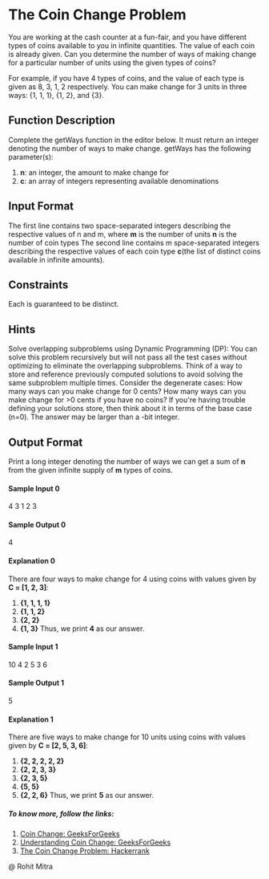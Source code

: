 # The Coin Change Problem
 
You are working at the cash counter at a fun-fair, and you have different types of coins available to you in infinite quantities. 
The value of each coin is already given.
Can you determine the number of ways of making change for a particular number of units using the given types of coins?

For example, if you have 4 types of coins, and the value of each type is given as 8, 3, 1, 2 respectively. 
You can make change for 3 units in three ways:
{1, 1, 1}, {1, 2}, and {3}.
 
## Function Description

Complete the getWays function in the editor below. It must return an integer denoting the number of ways to make change.
getWays has the following parameter(s): 

1. **n**: an integer, the amount to make change for 
2. **c**: an array of integers representing available denominations

## Input Format

The first line contains two space-separated integers describing the respective values of n and m, where 
**m** is the number of units 
**n** is the number of coin types 
The second line contains m space-separated integers describing the respective values of each coin type
**c**(the list of distinct coins available in infinite amounts).

## Constraints
 
Each is guaranteed to be distinct.

## Hints

Solve overlapping subproblems using Dynamic Programming (DP): 
You can solve this problem recursively but will not pass all the test cases without optimizing to eliminate the overlapping subproblems. 
Think of a way to store and reference previously computed solutions to avoid solving the same subproblem multiple times. 
Consider the degenerate cases: 
How many ways can you make change for 0 cents? 
How many ways can you make change for >0 cents if you have no coins? 
If you're having trouble defining your solutions store, then think about it in terms of the base case (n=0). 
The answer may be larger than a -bit integer.

## Output Format

Print a long integer denoting the number of ways we can get a sum of **n** from the given infinite supply of **m** types of coins.

#### Sample Input 0

4 3
1 2 3

#### Sample Output 0

4

#### Explanation 0

There are four ways to make change for 4 using coins with values given by
**C = [1, 2, 3]**:
1. **{1, 1, 1, 1}**
2. **{1, 1, 2}**
3. **{2, 2}**
4. **{1, 3}**
Thus, we print **4** as our answer.

#### Sample Input 1

10 4
2 5 3 6
#### Sample Output 1

5
#### Explanation 1

There are five ways to make change for 10 units using coins with values given by
**C = [2, 5, 3, 6]**:
1. **{2, 2, 2, 2, 2}**
2. **{2, 2, 3, 3}**
3. **{2, 3, 5}**
4. **{5, 5}**
5. **{2, 2, 6}**
Thus, we print **5** as our answer.

##### To know  more, follow the links:
1. [Coin Change: GeeksForGeeks](https://www.geeksforgeeks.org/coin-change-dp-7/)
2. [Understanding Coin Change: GeeksForGeeks](https://www.geeksforgeeks.org/understanding-the-coin-change-problem-with-dynamic-programming/)
3. [The Coin Change Problem: Hackerrank](https://www.hackerrank.com/challenges/coin-change/problem)

@ Rohit Mitra
